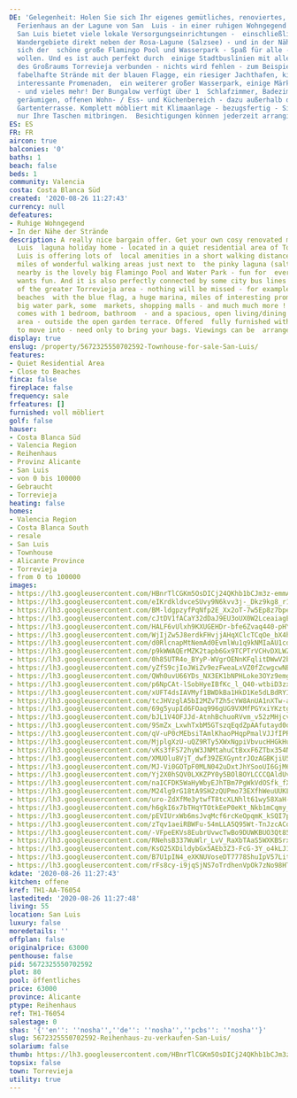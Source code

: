 ```yaml
---
DE: 'Gelegenheit: Holen Sie sich Ihr eigenes gemütliches, renoviertes, modernisiertes
  Ferienhaus an der Lagune von San  Luis - in einer ruhigen Wohngegend von Torrevieja.
  San Luis bietet viele lokale Versorgungseinrichtungen -  einschließlich der schönen
  Wandergebiete direkt neben der Rosa-Lagune (Salzsee) - und in der Nähe befindet
  sich der  schöne große Flamingo Pool und Wasserpark - Spaß für alle - die Spaß haben
  wollen. Und es ist auch perfekt durch  einige Stadtbuslinien mit allen anderen Teilen
  des Großraums Torrevieja verbunden - nichts wird fehlen - zum Beispiel  mehrere
  fabelhafte Strände mit der blauen Flagge, ein riesiger Jachthafen, kilometerlange
  interessante Promenaden,  ein weiterer großer Wasserpark, einige Märkte, Einkaufszentren
  - und vieles mehr! Der Bungalow verfügt über 1  Schlafzimmer, Badezimmer und einen
  geräumigen, offenen Wohn- / Ess- und Küchenbereich - dazu außerhalb die  offene
  Gartenterrasse. Komplett möbliert mit Klimaanlage - bezugsfertig - Sie müssen Sie
  nur Ihre Taschen mitbringen.  Besichtigungen können jederzeit arrangiert werden.'
ES: ES
FR: FR
aircon: true
balconies: '0'
baths: 1
beach: false
beds: 1
community: Valencia
costa: Costa Blanca Süd
created: '2020-08-26 11:27:43'
currency: null
defeatures:
- Ruhige Wohngegend
- In der Nähe der Strände
description: A really nice bargain offer. Get your own cosy renovated modernised San
  Luis  laguna holiday home - located in a quiet residential area of Torrevieja. San
  Luis is offering lots of  local amenities in a short walking distance - including
  miles of wonderful walking areas just next to  the pinky laguna (salt lake) - and
  nearby is the lovely big Flamingo Pool and Water Park - fun for  everybody - who
  wants fun. And it is also perfectly connected by some city bus lines with all other  parts
  of the greater Torrevieja area - nothing will be missed - for example several fabulous
  beaches  with the blue flag, a huge marina, miles of interesting promenades, another
  big water park, some  markets, shopping malls - and much much more ! The bungalow
  comes with 1 bedroom, bathroom  - and a spacious, open living/dining and kitchen
  area - outside the open garden terrace. Offered  fully furnished with A/C - ready
  to move into - need only to bring your bags. Viewings can be  arranged at any time.
display: true
enslug: /property/5672325550702592-Townhouse-for-sale-San-Luis/
features:
- Quiet Residential Area
- Close to Beaches
finca: false
fireplace: false
frequency: sale
frfeatures: []
furnished: voll möbliert
golf: false
hauser:
- Costa Blanca Süd
- Valencia Region
- Reihenhaus
- Provinz Alicante
- San Luis
- von 0 bis 100000
- Gebraucht
- Torrevieja
heating: false
homes:
- Valencia Region
- Costa Blanca South
- resale
- San Luis
- Townhouse
- Alicante Province
- Torrevieja
- from 0 to 100000
images:
- https://lh3.googleusercontent.com/HBnrTlCGKm5OsDICj24QKhb1bCJm3z-emmA5LQ0y0Xgv5_zOx8-JjNHXhZ8jMhyX2_FyVY_tjzzb6ewHETc=w640-rj-e30-l100
- https://lh3.googleusercontent.com/eIKrdkldvceSUvy9N6kvv3j-_Dkz9kg8_r1cqSLmRAboGG-ITd3uGFGox6NN53toJMl17w6m1p4b81VK04NT=w640-rj-e30-l100
- https://lh3.googleusercontent.com/BM-ldgpzyfPqNfp2E_Xx2oT-7w5Ep8z7bpeBovqd3lkYAc8gWwDekqg8E7-G3N3Vfhp-9d5igzS54rW2lnQb=w640-rj-e30-l100
- https://lh3.googleusercontent.com/cJtDV1fACaY32dDaJ9EU3oUX0W2LceaiagE8hvu66hevVE9Mx9sHMmdDPGCPODK5bisV4-D7BeScid9Q_JIk=w640-rj-e30-l100
- https://lh3.googleusercontent.com/HALF6vUlxh9KXUGEHDr-bfe6Zvaq440-pHYtV8th4KdwQNdri-5JibBX0OS9SSQVwA6MN4M3SgqP0Iik88U2=w640-rj-e30-l100
- https://lh3.googleusercontent.com/WjIjZw5J8erdkFHvjjAHqXClcTCqOe_bX4hn7XzAgiE8YPn7LlKMKmmFoCG_t7k8xvYxKdmvbFQOM3Qj8HI=w640-rj-e30-l100
- https://lh3.googleusercontent.com/d0RlcnapMtNemAd0EvmlWu1q9kNMIaAU1cd3iZ-zWYFlGIkKCtWutrysfa5gBe5Eto8UG8f6X1CW6tgWi1O5=w640-rj-e30-l100
- https://lh3.googleusercontent.com/p9kWWAQErMZK2tapb6Gx9TCPTrVCHvDXLWZJ65y_8bOl_-8DeAuNrDrTevaEvdhZPySGzVr6ODCBByZS9Yhk=w640-rj-e30-l100
- https://lh3.googleusercontent.com/0h85UTR4o_BYyP-WVgrOENnKFqlitDWwV2bg12IDcsPmBh5GRfgDdYZ1LM9VY9GCBU7-wcx-OpmXLe79yfM=w640-rj-e30-l100
- https://lh3.googleusercontent.com/yZfS9cjIoJWiZv9ezFweaLxVZ0fZcwgcwNBOR2nuRc91Ssal_mdPZaXAptGwxHs6C-FhcONe8QgjA_g5prEP=w640-rj-e30-l100
- https://lh3.googleusercontent.com/QWh0uvU66YDs_NX3EK1bNPHLoke3OYz9emgRY0F5_V82HZ4hZVHI-9cOXQBOwB5VdRXiQArV93iqMrU_t9M=w640-rj-e30-l100
- https://lh3.googleusercontent.com/p6NpCAt-lSobHyeIBfKc_l_Q40-wtbiD3zxjr3Ia4JDtx-THLxEyg8B4cb5KdNazV6-IoTUunxwlJ9ezIN1ePw=w640-rj-e30-l100
- https://lh3.googleusercontent.com/xUFT4dsIAVMyf1BWDkBa1HkD1Ke5dLBdRYIpqlkgzaMkxO3KE01FYdu7BEkswnaF6n7ZGkDHVDipIiaBpfs=w640-rj-e30-l100
- https://lh3.googleusercontent.com/tcJHVzglA5bI2MZvTZh5cYW8AnUA1nXTw-apZxMQ2Q241Bk3nWlkCGMP_86lrFiqDBZ9hk-bu5C2w2uelg_o=w640-rj-e30-l100
- https://lh3.googleusercontent.com/69g5yupId6FOaq996gUG9VXMfPGYxiYKztgpuZKqiT54Pq4_ha2AnkF6sQDQ9K49wCLnmVasL5mdLu7iZzIi=w640-rj-e30-l100
- https://lh3.googleusercontent.com/bJL1V4OFJJd-AtnhBchuoRVvm_v52zMHjcvPmm8TWEPeY_daf5yo0Ms2brqEYuxnRaEalsPtMLuA6wIMFslw=w640-rj-e30-l100
- https://lh3.googleusercontent.com/9SmZx_LxwhTxbM5GTszqEqdZpAAfutayd0qlaF3YNmIKvno4kvRezQo6W_y7KmK-fPzYFBi9g6nGFsmQUvs=w640-rj-e30-l100
- https://lh3.googleusercontent.com/qV-uP0cMEbsiTAmlKhaoPHqpPmalVJJfIPRvzILLPpc5_Cdv26dhqb04B4sH3OChYKFfOPdnmQcJkNDkDRNC3w=w640-rj-e30-l100
- https://lh3.googleusercontent.com/MjplgXzU-uQZ9RTy5XWxNgpiVbvucHHGkHucKH5pl2ZnT-eCjL0ZGXyG9O9SC_qaYiolmuxGiFaAw2hi6Spb=w640-rj-e30-l100
- https://lh3.googleusercontent.com/vKs3fFS72hyW3JNMtahuCtBxxF6ZTbx354NBq5mxL4xrGgX0hQ0oOpUXRxi65F-8oZHCLHc6ELcvY-i8tWY=w640-rj-e30-l100
- https://lh3.googleusercontent.com/XMUOlu8VjT_dwf39ZEXGyntrJOzAGBKjiU5Ds_Mo9BIQL2OGpX7dwc7kcnmrrak2rDVCzfRbI4XXA23hL-X1=w640-rj-e30-l100
- https://lh3.googleusercontent.com/MJ-Vi0GOTpF0MLN042uDxtJhYSooUI6GjM6ZjH0VamAElUDzLZ41ggynHbshfjw7rmP0vJ2KWQGuNKPL_zLu=w640-rj-e30-l100
- https://lh3.googleusercontent.com/Yj2X0hSQV0LXKZPY0y5BOlBOYLCCCQAldUvgGXrB-rjZLEWFvl-XTjQp_qZTeP07nrDSKuiuBWRtekwqMC6qEQ=w640-rj-e30-l100
- https://lh3.googleusercontent.com/naICFDK5WaHyWbyEJhTBm7PgWkVdOSfk_fX8_H7fhvsS9auYByUgw23FCrga9yelqvSdj9dAVFchO3mIXM8=w640-rj-e30-l100
- https://lh3.googleusercontent.com/M24lg9rG18tA9SH2zQUPmo73EXfhWeuUUKL3S95cOKIXAge2RICI0LRLTybB8uC-hiYDufxhWIzRfjfT9BdV0g=w640-rj-e30-l100
- https://lh3.googleusercontent.com/uro-ZdXfMe3ytwfT8tcXLNhlt61wy58XaH-QURqxAOrYMIB4rMVcmnx038Yln7j9OLy8EPLGwh_5yyQd4-4w=w640-rj-e30-l100
- https://lh3.googleusercontent.com/h6gkI6x7bTHqYTOtkEeP0eKt_Nkb1mCqmy_wAhMPEPid0ev-VVFEkGfb27TGH-05neHckFnB32H9O_HvIVcp=w640-rj-e30-l100
- https://lh3.googleusercontent.com/pEVIUrxWb6msJvqMcf6rcKeOpqmK_kSQI7pXzXX1O9XwO7ZkyCHsu_xODZOR3KHC5agoj2YtkU_zfxr4v_Sd=w640-rj-e30-l100
- https://lh3.googleusercontent.com/zTqv1aeiRBWFu-54mLLA5Q95Wt-TnJzcACq8uYCWljyveTMgoXL-K7lXxOoTYKWblfTko5kcEuSyXLXuRKXo=w640-rj-e30-l100
- https://lh3.googleusercontent.com/-VFpeEKVs8EubrUvwcTwBo9DUWKBUO3Qt85wk3ijJKgR6S7LNQi1c_22JR0MuElgMhTExaPgHLu5gcaHRX4=w640-rj-e30-l100
- https://lh3.googleusercontent.com/RNehsB337WuWlr_LvV_RaXbTAaS5WXKBSrxtRFZOFDSNTIh_2JctSYReDy2A3Fms9B-CHi38qMmNiiisKf4d=w640-rj-e30-l100
- https://lh3.googleusercontent.com/KsO25XDildybGx5AEb3Z3-FcG-3Y_o4kLJ1lCvJ6yMko6VPTAsM728wfw3FrXjs2DtnZ3LmN3c5tTAzdI6_4=w640-rj-e30-l100
- https://lh3.googleusercontent.com/B7U1pIN4_eXKNUVoseDT7778ShuIpV57LitBlWyO_xCn-m9VP2hllOCl8Apj7h4D9Sq3awuhKgWQ39QrEloB-Q=w640-rj-e30-l100
- https://lh3.googleusercontent.com/rFs8cy-i9jqSjNS7oTrdhenVpOk7zNo98HTZmfg5cPsWdR7JtCIIaFZTkaAZirJx9J_dnv2TrcjkuVQ3Yl8K=w640-rj-e30-l100
kdate: '2020-08-26 11:27:43'
kitchen: offene
kref: TH1-AA-T6054
lastedited: '2020-08-26 11:27:48'
living: 55
location: San Luis
luxury: false
moredetails: ''
offplan: false
originalprice: 63000
penthouse: false
pid: 5672325550702592
plot: 80
pool: öffentliches
price: 63000
province: Alicante
ptype: Reihenhaus
ref: TH1-T6054
salestage: 0
shas: '{''en'': ''nosha'',''de'': ''nosha'',''pcbs'': ''nosha''}'
slug: 5672325550702592-Reihenhaus-zu-verkaufen-San-Luis/
solarium: false
thumb: https://lh3.googleusercontent.com/HBnrTlCGKm5OsDICj24QKhb1bCJm3z-emmA5LQ0y0Xgv5_zOx8-JjNHXhZ8jMhyX2_FyVY_tjzzb6ewHETc=w400-h240-n-rj-e30-l100
topsix: false
town: Torrevieja
utility: true
---
```

